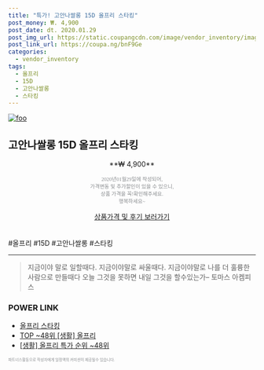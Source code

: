 ```yaml
--- 
title: "특가! 고안나쌀롱 15D 올프리 스타킹" 
post_money: ₩. 4,900 
post_date: dt. 2020.01.29 
post_img_url: https://static.coupangcdn.com/image/vendor_inventory/images/2018/04/20/13/9/d0e0918d-2c7c-4d08-8426-7be399ae8987.jpg 
post_link_url: https://coupa.ng/bnF9Ge 
categories: 
  - vendor_inventory 
tags: 
  - 올프리 
  - 15D 
  - 고안나쌀롱 
  - 스타킹 
--- 
```

[![foo](https://static.coupangcdn.com/image/vendor_inventory/images/2018/04/20/13/9/d0e0918d-2c7c-4d08-8426-7be399ae8987.jpg)](https://coupa.ng/bnF9Ge) 

## 고안나쌀롱 15D 올프리 스타킹 
<p style="text-align: center;">**₩ 4,900**</p> 
<p style="text-align: center;"><span style="color: #898c8f; font-family: Georgia,Times,serif; font-size: 0.75em;">2020년01월29일에 작성되어, <br>가격변동 및 추가할인이 있을 수 있으니,<br> 상품 가격을 꼭!확인해주세요.<br>행복하세요~</span> 
</p>	 
<div markdown="0" style="text-align: center;"><a href="https://coupa.ng/bnF9Ge" class="btn btn--success">상품가격 및 후기 보러가기</a></div> 
<br><br> 
  #올프리 #15D #고안나쌀롱 #스타킹 
<hr> 

> 지금이야 말로 일할때다. 지금이야말로 싸울때다. 지금이야말로 나를 더 훌륭한 사람으로 만들때다 오늘 그것을 못하면 내일 그것을 할수있는가–  토마스 아켐피스 


### POWER LINK

* <a href="https://blog.naver.com/fasyy4321/221788586198" target="_blank">올프리 스타킹</a>
* <a href="https://blog.naver.com/an0733/221788305558" target="_blank"> TOP ~48위 [생활] 올프리</a>
* <a href="https://blog.naver.com/sakai111/221788305564" target="_blank"> [생활] 올프리 특가 순위 ~48위</a>

<span style="color: #898c8f; font-family: Georgia,Times,serif; font-size: 0.55em;">파트너스활동으로 작성자에게 일정액의 커미션이 제공될수 있습니다.</span> 
